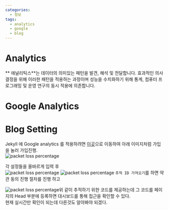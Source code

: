 ```yaml
---
categories: 
  - 정보
tags: 
  - analytics
  - google
  - blog
---
```


# Analytics
** 애널리틱스**는 데이터의 의미있는 패턴을 발견, 해석 및 전달합니다. 효과적인 의사 결정을 위해 이러한 패턴을 적용하는 과정이며 성능을 수치화하기 위해 통계, 컴퓨터 프로그래밍 및 운영 연구의 동시 적용에 의존합니다.

# Google Analytics


# Blog Setting
Jekyll 에 Google analytics 를 적용하려면 [이곳](https://analytics.google.com/analytics/web/)으로 이동하여 아래 이미지처럼 가입을 눌러 가입진행.  
<img src="https://i.imgur.com/L9Ne6uO.png" height="" alt="packet loss percentage">

각 설정들을 올바르게 입력 후  
<img src="https://i.imgur.com/7SiYr3E.png" height="" alt="packet loss percentage">
<img src="https://i.imgur.com/fEOv4RZ.png" height="" alt="packet loss percentage">
`추적 ID 가져오기`를 하면 약관 동의 진행 절차를 진행 하고  

<img src="https://i.imgur.com/onWJhzF.png" height="" alt="packet loss percentage">위 같이 추적하기 위한 코드를 제공하는데 그 코드를 페이지의 Head 부분에 등록하면 대시보드를 통해 접근을 확인할 수 있다.  
현재 실시간만 확인이 되는데 다른것도 알아봐야 되겠다.

<!--stackedit_data:
eyJoaXN0b3J5IjpbLTI2ODk4NzM4LDI3MzcxNjA5LC00MzIzNT
M5MDcsLTE3MzI5NzI5NjksNjc1MDc5NDUxXX0=
-->